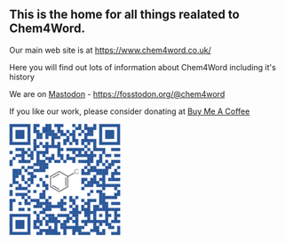 ## This is the home for all things realated to Chem4Word.

Our main web site is at https://www.chem4word.co.uk/

Here you will find out lots of information about Chem4Word including it's history

We are on <a href="https://fosstodon.org/@chem4word" rel="me">Mastodon</a> - <a href="https://fosstodon.org/@chem4word" rel="me">https://fosstodon.org/@chem4word</a>

If you like our work, please consider donating at <a href="https://www.buymeacoffee.com/chem4word">Buy Me A Coffee</a>

<a href="https://www.buymeacoffee.com/chem4word"><img src="https://github.com/Chem4Word/.github/blob/main/profile/Buy%20Me%20A%20Coffee.png" width=200 height=200 alt="Buy us a coffee" title="Buy us a coffee"></a>

<!--

**Here are some ideas to get you started:**

🙋‍♀️ A short introduction - what is your organization all about?
🌈 Contribution guidelines - how can the community get involved?
👩‍💻 Useful resources - where can the community find your docs? Is there anything else the community should know?
🍿 Fun facts - what does your team eat for breakfast?
🧙 Remember, you can do mighty things with the power of [Markdown](https://docs.github.com/github/writing-on-github/getting-started-with-writing-and-formatting-on-github/basic-writing-and-formatting-syntax)
-->
